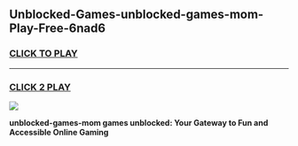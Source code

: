 
## Unblocked-Games-unblocked-games-mom-Play-Free-6nad6
<h3>
<a href="https://premium76.site?title=unblocked-games-mom&ref=23A">CLICK TO PLAY</a></h3>
<hr>

<h3>
<a href="https://premium76.site?title=unblocked-games-mom&ref=23A">CLICK 2 PLAY</a>
  
</h3>

<a href="https://premium76.site?title=unblocked-games-mom&ref=23A"><img src="https://clearcache.store/games.png"></a>


**unblocked-games-mom games unblocked: Your Gateway to Fun and Accessible Online Gaming**
